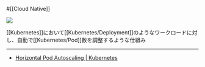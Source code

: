 #[[Cloud Native]]

![](https://github.com/kubernetes/community/raw/master/icons/png/resources/labeled/hpa-128.png)

[[Kubernetes]]において[[Kubernetes/Deployment]]のようなワークロードに対し、自動で[[Kubernetes/Pod]]数を調整するような仕組み

---

- [Horizontal Pod Autoscaling | Kubernetes](https://kubernetes.io/docs/tasks/run-application/horizontal-pod-autoscale/)